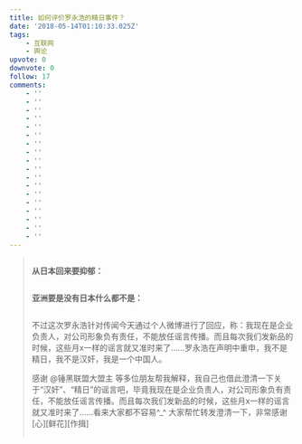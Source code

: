 ```yaml
---
title: 如何评价罗永浩的精日事件？
date: '2018-05-14T01:10:33.025Z'
tags:
    - 互联网
    - 舆论
upvote: 0
downvote: 0
follow: 17
comments:
    - ''
    - ''
    - ''
    - ''
    - ''
    - ''
    - ''
    - ''
    - ''
    - ''
    - ''
    - ''
    - ''
    - ''
    - ''
    - ''
    - ''
    - ''
---
```


<div class="article-content"><blockquote><p><img src="https://pincimg.com/posts/81767/3d8b8cd6903218292837209417e73722.jpg" height="0" orig-width="550" orig-height="223" data-alt="https://static.cnbetacdn.com/article/2018/0512/8608129ece38696.jpg" onerror="load_alt_img(event);"></p><p><strong>从日本回来要抑郁：</strong></p><p><img src="https://pincimg.com/posts/81767/429711a66d8afde8547398d41d245f2e.jpg" height="0" orig-width="550" orig-height="688" data-alt="https://static.cnbetacdn.com/article/2018/0512/f1bcdfcb210fb6f.jpg" onerror="load_alt_img(event);"></p><p><strong>亚洲要是没有日本什么都不是：</strong></p><p><img src="https://pincimg.com/posts/81767/b89af101e0c10ca39f395e330beff866.jpg" height="0" orig-width="630" orig-height="912" data-alt="https://static.cnbetacdn.com/article/2018/0512/3abe6173ab2db5e.jpg" onerror="load_alt_img(event);"></p><p>不过这次罗永浩针对传闻今天通过个人微博进行了回应，称：我现在是企业负责人，对公司形象负有责任，不能放任谣言传播。而且每次我们发新品的时候，这些月x一样的谣言就又准时来了……罗永浩在声明中重申，我不是精日，我不是汉奸，我是一个中国人。</p>感谢 @锤黑联盟大盟主 等多位朋友帮我解释，我自己也借此澄清一下关于“汉奸”、“精日”的谣言吧，毕竟我现在是企业负责人，对公司形象负有责任，不能放任谣言传播。而且每次我们发新品的时候，这些月x一样的谣言就又准时来了……看来大家都不容易^_^ 大家帮忙转发澄清一下，非常感谢[心][鲜花][作揖]<p><img src="https://pincimg.com/posts/81767/1897650b2a4d252590101e3a5f8a02f7.jpg" height="0" orig-width="630" orig-height="4390" data-alt="https://static.cnbetacdn.com/article/2018/0512/3223f1434e3a56b.jpg" onerror="load_alt_img(event);"></p></blockquote></div>
